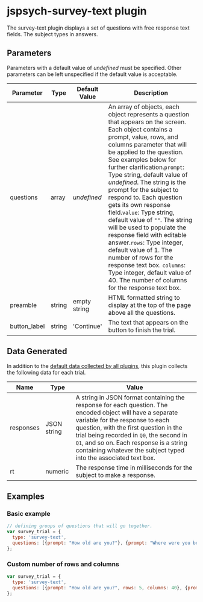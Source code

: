 # jspsych-survey-text plugin

The survey-text plugin displays a set of questions with free response text fields. The subject types in answers.

## Parameters

Parameters with a default value of *undefined* must be specified. Other parameters can be left unspecified if the default value is acceptable.

Parameter | Type | Default Value | Description
----------|------|---------------|------------
questions | array | *undefined* | An array of objects, each object represents a question that appears on the screen. Each object contains a prompt, value, rows, and columns parameter that will be applied to the question. See examples below for further clarification.`prompt`: Type string, default value of *undefined*. The string is the prompt for the subject to respond to. Each question gets its own response field.`value`: Type string, default value of `""`. The string will be used to populate the response field with editable answer.`rows`: Type integer, default value of 1. The number of rows for the response text box. `columns`: Type integer, default value of 40. The number of columns for the response text box.
preamble | string | empty string | HTML formatted string to display at the top of the page above all the questions.
button_label | string |  'Continue' | The text that appears on the button to finish the trial.

## Data Generated

In addition to the [default data collected by all plugins](overview#datacollectedbyplugins), this plugin collects the following data for each trial.

Name | Type | Value
-----|------|------
responses | JSON string | A string in JSON format containing the response for each question. The encoded object will have a separate variable for the response to each question, with the first question in the trial being recorded in `Q0`, the second in `Q1`, and so on. Each response is a string containing whatever the subject typed into the associated text box.
rt | numeric | The response time in milliseconds for the subject to make a response.

## Examples

### Basic example

```javascript
// defining groups of questions that will go together.
var survey_trial = {
  type: 'survey-text',
  questions: [{prompt: "How old are you?"}, {prompt: "Where were you born?"}],
};
```

### Custom number of rows and columns

```javascript
var survey_trial = {
  type: 'survey-text',
  questions: [{prompt: "How old are you?", rows: 5, columns: 40}, {prompt: "Where were you born?", rows: 3, columns: 50}],
};
```
